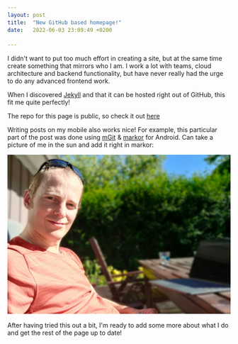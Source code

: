 ```yaml
---
layout: post
title:  "New GitHub based homepage!"
date:   2022-06-03 23:09:49 +0200

---
```

I didn't want to put too much effort in creating a site, but at the same time create something that mirrors who I am.
I work a lot with teams, cloud architecture and backend functionality, but have never really had the urge to do any advanced frontend work. 

When I discovered [Jekyll](https://github.com/jekyll/jekyll) and that it can be hosted right out of GitHub, this fit me quite perfectly!

The repo for this page is public, so check it out [here](https://github.com/fehlhabers/FehlhaberConsulting)

Writing posts on my mobile also works nice! For example, this particular part of the post was done using [mGit](https://github.com/maks/MGit) &  [markor](https://github.com/gsantner/markor) for Android. Can take a picture of me in the sun and add it right in markor:

![IMG20220604165537](../_assets/IMG20220604165537.jpg)

After having tried this out a bit, I'm ready to add some more about what I do and get the rest of the page up to date! 
